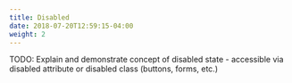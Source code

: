 ```yaml
---
title: Disabled
date: 2018-07-20T12:59:15-04:00
weight: 2
---
```


TODO: Explain and demonstrate concept of disabled state - accessible via disabled attribute or disabled class (buttons, forms, etc.)